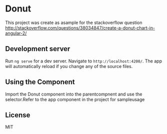 # Donut

This project was create as asample for the stackoverflow 
question http://stackoverflow.com/questions/38034847/create-a-donut-chart-in-angular-2/

## Development server
Run `ng serve` for a dev server. Navigate to `http://localhost:4200/`. The app will automatically reload if you change any of the source files.

## Using the Component
Import the Donut component into the parentcompnent and use the selector.Refer to the app component in the project for sampleusage


## License
MIT